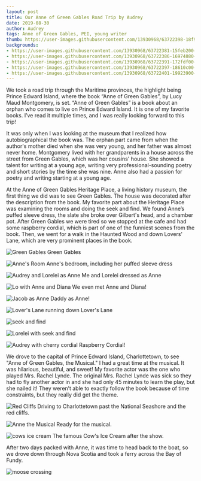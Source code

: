 ```yaml
---
layout: post
title: Our Anne of Green Gables Road Trip by Audrey
date: 2019-08-30
author: Audrey
tags: Anne of Green Gables, PEI, young writer  
thumb: https://user-images.githubusercontent.com/13930968/63722398-18f9a280-c821-11e9-93a3-6b3c1b1d0ab0.jpeg
backgrounds:
- https://user-images.githubusercontent.com/13930968/63722381-15feb200-c821-11e9-9707-c563cf5d9ed3.jpeg
- https://user-images.githubusercontent.com/13930968/63722386-16974880-c821-11e9-8cb4-1bdd533ad566.jpeg
- https://user-images.githubusercontent.com/13930968/63722391-172fdf00-c821-11e9-93be-a6bd7ae557a8.jpeg
- https://user-images.githubusercontent.com/13930968/63722397-18610c00-c821-11e9-941b-3b408568e053.jpeg
- https://user-images.githubusercontent.com/13930968/63722401-19923900-c821-11e9-98d6-9c07f41b50a2.jpeg
---
```

We took a road trip through the Maritime provinces, the highlight being Prince Edward Island, where the book “Anne of Green Gables”, by Lucy Maud Montgomery, is set. “Anne of Green Gables” is a book about an orphan who comes to live on Prince Edward Island. It is one of my favorite books. I’ve read it multiple times, and I was really looking forward to this trip!

It was only when I was looking at the museum that I realized how autobiographical the book was. The orphan part came from when the author's mother died when she was very young, and her father was almost never home. Montgomery lived with her grandparents in a house across the street from Green Gables, which was her cousins' house. She showed a talent for writing at a young age, writing very professional-sounding poetry and short stories by the time she was nine. Anne also had a passion for poetry and writing starting at a young age.  

At the Anne of Green Gables Heritage Place, a living history museum, the first thing we did was to see Green Gables. The house was decorated after the description from the book. My favorite part about the Heritage Place was examining the rooms and doing the seek and find. We found Anne’s puffed sleeve dress, the slate she broke over Gilbert's head, and a chamber pot. 
After Green Gables we were tired so we stopped at the cafe and had some raspberry cordial, which is part of one of the funniest scenes from the book. Then, we went for a walk in the Haunted Wood and down Lovers' Lane, which are very prominent places in the book.

![Green Gables](https://user-images.githubusercontent.com/13930968/63722383-15feb200-c821-11e9-8acb-e338de7ccbe6.jpeg)
Green Gables

![Anne's Room](https://user-images.githubusercontent.com/13930968/63722389-172fdf00-c821-11e9-97c3-09e4eb49da60.jpeg)
Anne's bedroom, including her puffed sleeve dress

![Audrey and Lorelei as Anne](https://user-images.githubusercontent.com/13930968/63722381-15feb200-c821-11e9-9707-c563cf5d9ed3.jpeg)
Me and Lorelei dressed as Anne

![Lo with Anne and Diana](https://user-images.githubusercontent.com/13930968/63722384-15feb200-c821-11e9-89a7-fb9394541c6e.jpeg)
We even met Anne and Diana! 

![Jacob as Anne](https://user-images.githubusercontent.com/13930968/63722388-172fdf00-c821-11e9-9969-ada03b9872e8.jpeg)
Daddy as Anne! 

![Lover's Lane](https://user-images.githubusercontent.com/13930968/63722393-17c87580-c821-11e9-981b-53d1889a7f3f.jpeg)
running down Lover's Lane

![seek and find](https://user-images.githubusercontent.com/13930968/63722394-18610c00-c821-11e9-9b3f-e9c13dbcde3a.jpeg)

![Lorelei with seek and find](https://user-images.githubusercontent.com/13930968/63722395-18610c00-c821-11e9-95d9-441f04ef7226.jpeg)

![Audrey with cherry cordial](https://user-images.githubusercontent.com/13930968/63722397-18610c00-c821-11e9-941b-3b408568e053.jpeg)
Raspberry Cordial! 

We drove to the capital of Prince Edward Island, Charlottetown, to see "Anne of Green Gables, the Musical." I had a great time at the musical.  It was hilarious, beautiful, and sweet! My favorite actor was the one who played Mrs. Rachel Lynde. The original Mrs. Rachel Lynde was sick so they had to fly another actor in and she had only 45 minutes to learn the play, but she nailed it! They weren’t able to exactly follow the book because of time constraints, but they really did get the theme.

![Red Cliffs](https://user-images.githubusercontent.com/13930968/63722385-16974880-c821-11e9-8fd6-3bc9fa9483f7.jpeg)
Driving to Charlottetown past the National Seashore and the red cliffs. 

![Anne the Musical](https://user-images.githubusercontent.com/13930968/63722386-16974880-c821-11e9-8cb4-1bdd533ad566.jpeg)
Ready for the musical.

![cows ice cream](https://user-images.githubusercontent.com/13930968/63722403-19923900-c821-11e9-8fc5-49fa9c73f7bc.jpeg)
The famous Cow's Ice Cream after the show. 

After two days packed with Anne, it was time to head back to the boat, so we drove down through Nova Scotia and took a ferry across the Bay of Fundy.

![moose crossing](https://user-images.githubusercontent.com/13930968/63722387-16974880-c821-11e9-953d-6feaf63dd82d.jpeg)


